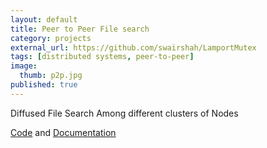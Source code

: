 ```yaml
---
layout: default
title: Peer to Peer File search
category: projects
external_url: https://github.com/swairshah/LamportMutex
tags: [distributed systems, peer-to-peer]
image:
  thumb: p2p.jpg
published: true
---
```


Diffused File Search Among different clusters of Nodes

[Code][github] and [Documentation][readme]

[github]: https://github.com/swairshah/P2PFileSearch
[readme]: https://github.com/swairshah/P2PFileSearch/blob/master/Readme.markdown
